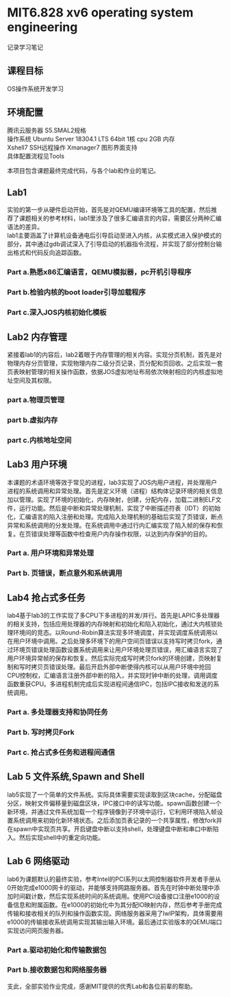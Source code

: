 # MIT6.828 xv6 operating system engineering
记录学习笔记  
## 课程目标
OS操作系统开发学习  
## 环境配置
腾讯云服务器 S5.SMAL2规格  
操作系统 Ubuntu Server 18304.1 LTS 64bit 1核 cpu 2GB 内存  
Xshell7 SSH远程操作
Xmanager7 图形界面支持  
具体配置流程见Tools
 
本项目包含课题最终完成代码，与各个lab和作业的笔记。  

## Lab1 
  
实验的第一步从硬件启动开始，首先是对QEMU编译环境等工具的配置，然后推荐了课题相关的参考材料，lab1里涉及了很多汇编语言的内容，需要区分两种汇编语法的差异。  
lab1主要涵盖了计算机设备通电后引导启动至进入内核，从实模式进入保护模式的部分，其中通过gdb调试深入了引导启动的机器指令流程，并实现了部分控制台输出格式和代码反向追踪函数。  

### Part a.熟悉x86汇编语言，QEMU模拟器，pc开机引导程序  
### Part b.检验内核的boot loader引导加载程序  
### Part c.深入JOS内核初始化模板  
  
## Lab2 内存管理
  
紧接着lab1的内容后，lab2着眼于内存管理的相关内容。实现分页机制，首先是对物理内存分页管理，实现物理内存二级分页记录，页分配和页回收。之后实现一套页表映射管理的相关操作函数，依据JOS虚拟地址布局依次映射相应的内核虚拟地址空间及其权限。

### part a.物理页管理
### part b.虚拟内存
### part c.内核地址空间

## Lab3 用户环境
  
本课题的术语环境等效于常见的进程，lab3实现了JOS内用户进程，并处理用户进程的系统调用和异常处理。首先是定义环境（进程）结构体记录环境的相关信息加以管理。实现了环境的初始化，内存映射，创建，分配内存，加载二进制ELF文件，运行功能。然后是中断和异常处理机制，实现了中断描述符表（IDT）的初始化，汇编语言的陷入注册和处理。完成陷入处理机制的基础后实现了页错误，断点异常和系统调用的分发处理。在系统调用中通过行内汇编实现了陷入帧的保存和恢复。在页错误处理等函数中检查用户内存操作权限，以达到内存保护的目的。
  
### Part a. 用户环境和异常处理
### Part b. 页错误，断点意外和系统调用
 
## Lab4 抢占式多任务
  
lab4基于lab3的工作实现了多CPU下多进程的并发/并行。首先是LAPIC多处理器的相关支持，包括应用处理器的内存映射和初始化和陷入初始化，通过大内核锁处理环境间的竞态。以Round-Robin算法实现多环境调度，并实现调度系统调用以在用户环境中调用。之后处理多环境下的用户空间页错误以支持写时拷贝fork，通过环境页错误处理函数设置系统调用来让用户环境处理页错误，用汇编语言实现了用户环境异常帧的保存和恢复。然后实际完成写时拷贝fork的环境创建，页映射复制和写时拷贝页错误处理。最后开启外部中断使得内核可以从用户环境中抢回CPU控制权，汇编语言注册外部中断的陷入，并实现时钟中断的处理，调用调度函数重获CPU。多进程机制完成后实现进程间通信IPC，包括IPC接收和发送的系统调用。
  
### Part a. 多处理器支持和协同任务
### Part b. 写时拷贝Fork
### Part c. 抢占式多任务和进程间通信
  
## Lab 5 文件系统,Spawn and Shell
  
lab5实现了一个简单的文件系统。实际具体需要实现读取到区块cache，分配磁盘分区，映射文件偏移量到磁盘区块，IPC接口中的读写功能。spawn函数创建一个新环境，并通过文件系统加载一个程序镜像到子环境中运行，它利用环境陷入帧设置系统调用来初始化新环境状态。之后添加页表记录的一个共享属性，修改fork并在spawn中实现页共享。开启键盘中断以支持shell，处理键盘中断和串口中断陷入。然后实现shell中的重定向功能。  
  
## Lab 6 网络驱动
  
lab6为课题默认的最终实验，参考Intel的PCI系列以太网控制器软件开发者手册从0开始完成e1000网卡的驱动，并能够支持网路服务器。首先在时钟中断处理中添加时间戳计数，然后实现系统时间的系统调用。使用PCI设备接口注册e1000的设备信息和附属函数。在e1000的初始化中为其分配IO映射内存，然后参考手册完成传输和接收相关的队列和操作函数实现。网络服务器采用了lwIP架构，具体需要用e1000的传输接收系统调用实现其输出输入环境。最后通过实验版本的QEMU端口实现访问网页服务器。
  
### Part a.驱动初始化和传输数据包
### Part b.接收数据包和网络服务器
  
支此，全部实验作业完成，感谢MIT提供的优秀Lab和各位前辈的帮助。
